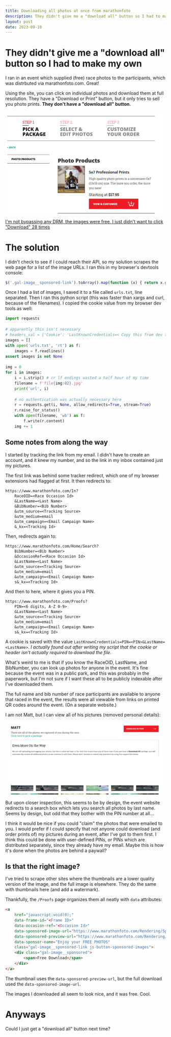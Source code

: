 ```yaml
---
title: Downloading all photos at once from marathonfoto
description: They didn't give me a "download all" button so I had to make my own.
layout: post
date: 2023-09-10
---
```


# They didn't give me a "download all" button so I had to make my own

I ran in an event which supplied (free) race photos to the participants,
which was distrbuted via marathonfoto.com. Great!

Using the site, you can click on individual photos and download them at full resolution. They have a "Download or Print" button, but it only tries to sell you photo prints. 
**They don't have a "download all" button.**

![screenshot of the upsell page on marathonfoto](/images/2023/upsell-page.png)

[I'm not bypassing any DRM, the images were free, I just didn't want to click "Download" 28 times](https://xkcd.com/1205/)

# The solution

I didn't check to see if I could reach their API, so my solution scrapes the web page for a list of the image URLs. I ran this in my browser's devtools console:

```js
$('.gal-image__sponsored-link').toArray().map(function (x) { return x.getAttribute('data-sponsored-image-url')})
```

Once I had a list of images, I saved it to a file called `urls.txt`, line separated. Then I ran this python script (this was faster than xargs and curl, because of the filenames). I copied the cookie value from my browser dev tools as well:

```python
import requests

# apparently this isn't necessary
# headers_val = {'Cookie': 'LastKnownCredentials=< Copy this from dev tools >'}
images = []
with open('urls.txt', 'rt') as f:
    images = f.readlines()
assert images is not None

img = 0
for i in images:
    i = i.strip() # cr lf endings wasted a half hour of my time
    filename = f'file{img:02}.jpg'
    print('url', i)

    # no authentication was actually necessary here
    r = requests.get(i, None, allow_redirects=True, stream=True)
    r.raise_for_status()
    with open(filename, 'wb') as f:
        f.write(r.content)
    img += 1
```

## Some notes from along the way

I started by tracking the link from my email. I didn't have to create an account, and it knew my number, and so the link in my inbox contained just my pictures.

The first link was behind some tracker redirect, which one of my browser extensions had flagged at first. It then redirects to:

```
https://www.marathonfoto.com/In?
    RaceOID=<Race Occasion Id>
    &LastName=<Last Name>
    &BibNumber=<Bib Number>
    &utm_source=<Tracking Source>
    &utm_medium=email
    &utm_campaign=<Email Campaign Name>
    &_kx=<Tracking Id>
```

Then, redirects again to:

```
https://www.marathonfoto.com/Home/Search?
    BibNumber=<Bib Number>
    &OccasionRef=<Race Occasion Id>
    &LastName=<Last Name>
    &utm_source=<Tracking Source>
    &utm_medium=email
    &utm_campaign=<Email Campaign Name>
    s&_kx=<Tracking Id>
```

And then to here, where it gives you a PIN.

```
https://www.marathonfoto.com/Proofs?
    PIN=<6 digits, A-Z 0-9>
    &LastName=<Last Name>
    &utm_source=<Tracking Source>
    &utm_medium=email
    &utm_campaign=<Email Campaign Name>
    s&_kx=<Tracking Id>
```

A cookie is saved with the value `LastKnownCredentials=PIN=<PIN>&LastName=<LastName>`. *I actually found out after writing my script that the cookie or header isn't actually required to download the file.*

What's weird to me is that if you know the RaceOID, LastName, and BibNumber, you can look up photos for anyone in the event. It's fine because the event was in a public park, and this was probably in the paperwork, but I'm not sure if I want these all to be publicly indexable after I've downloaded them.

The full name and bib number of race participants are available to anyone that raced in the event, the results were all viewable from links on printed QR codes around the event. (On a separate website.)

I am not Matt, but I can view all of his pictures (removed personal details):

![screenshot of where I found matt](/images/2023/matts-pictures.png)

But upon closer inspection, this seems to be by design, the event website redirects to a search box which lets you search all photos by last name. Seems by design, but odd that they bother with the PIN number at all...

I think it would be nice if you could "claim" the photos that were emailed to you. I would prefer if I could specify that not anyone could download (and order prints of) my pictures during an event, after I've got to them first. I think this could be done with user-defined PINs, or PINs which are distributed separately, since they already have my email. Maybe this is how it's done when the photos are behind a paywall?

## Is that the right image?

I've tried to scrape other sites where the thumbnails are a lower quality version of the image, and the full image is elsewhere. They do the same with thumbnails here (and add a watermark).

Thankfully, the `/Proofs` page organizes them all neatly with `data` attributes:

```html
<a
    href="javascript:void(0);"
    data-frame-id="<Frame ID>"
    data-occasion-ref="<Occasion Id>"
    data-sponsored-image-url="https://www.marathonfoto.com/Rendering/Sponsored?frameId=<Frame ID>&amp;sponsoredImageId=<Sponsored Image ID>&amp;customerRef=<PIN>"
    data-sponsored-preview-url="https://www.marathonfoto.com/Rendering/SponsoredPreview?frameId=<Frame ID>&amp;sponsoredImageId=<Sponsored Image ID>&amp;customerRef=<PIN>"
    data-sponsor-name="Enjoy your FREE PHOTOS"
    class="gal-image__sponsored-link js-button-sponsored-images">
    <div class="gal-image__sponsored">
        <span>Free Download</span>
    </div>
</a>
```

The thumbnail uses the `data-sponsored-preview-url`, but the full download
used the `data-sponsored-image-url`.

The images I downloaded all seem to look nice, and it was free. Cool.

# Anyways

Could I just get a "download all" button next time?